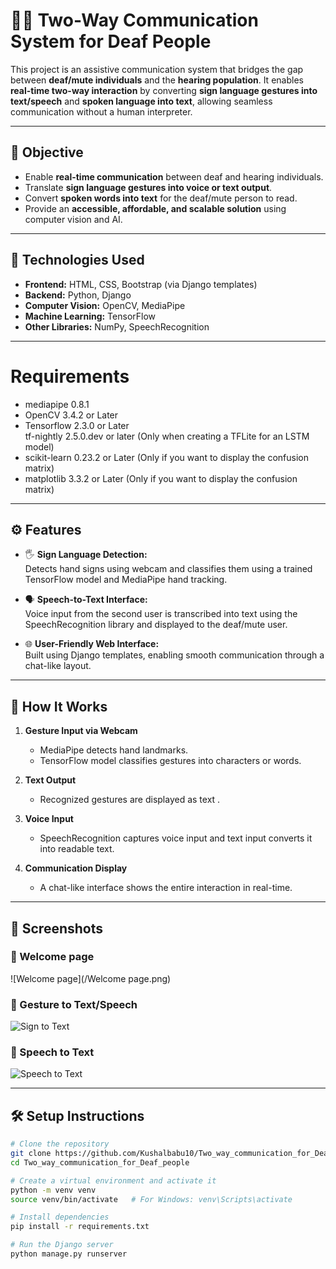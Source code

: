 # 🧏‍♂️ Two-Way Communication System for Deaf People

This project is an assistive communication system that bridges the gap between **deaf/mute individuals** and the **hearing population**. It enables **real-time two-way interaction** by converting **sign language gestures into text/speech** and **spoken language into text**, allowing seamless communication without a human interpreter.

---

## 🎯 Objective

- Enable **real-time communication** between deaf and hearing individuals.
- Translate **sign language gestures into voice or text output**.
- Convert **spoken words into text** for the deaf/mute person to read.
- Provide an **accessible, affordable, and scalable solution** using computer vision and AI.

---

## 🔧 Technologies Used

- **Frontend:** HTML, CSS, Bootstrap (via Django templates)
- **Backend:** Python, Django
- **Computer Vision:** OpenCV, MediaPipe
- **Machine Learning:** TensorFlow
- **Other Libraries:** NumPy, SpeechRecognition

---
# Requirements
* mediapipe 0.8.1
* OpenCV 3.4.2 or Later
* Tensorflow 2.3.0 or Later<br>tf-nightly 2.5.0.dev or later (Only when creating a TFLite for an LSTM model)
* scikit-learn 0.23.2 or Later (Only if you want to display the confusion matrix) 
* matplotlib 3.3.2 or Later (Only if you want to display the confusion matrix)
---

## ⚙️ Features

- 🖐️ **Sign Language Detection:**  
  Detects hand signs using webcam and classifies them using a trained TensorFlow model and MediaPipe hand tracking.

- 🗣️ **Speech-to-Text Interface:**  
  Voice input from the second user is transcribed into text using the SpeechRecognition library and displayed to the deaf/mute user.

- 🌐 **User-Friendly Web Interface:**  
  Built using Django templates, enabling smooth communication through a chat-like layout.

---

## 🧠 How It Works

1. **Gesture Input via Webcam**
   - MediaPipe detects hand landmarks.
   - TensorFlow model classifies gestures into characters or words.

2. **Text Output**
   - Recognized gestures are displayed as text .

3. **Voice Input**
   - SpeechRecognition captures voice input and text input converts it into readable text.

4. **Communication Display**
   - A chat-like interface shows the entire interaction in real-time.

---

## 📸 Screenshots

### 🔹 Welcome page
![Welcome page](/Welcome page.png)

### 🔹 Gesture to Text/Speech
![Sign to Text](screenshots/sign_to_text.gif)

### 🔹 Speech to Text
![Speech to Text](screenshots/speech_to_text.png)

---

## 🛠️ Setup Instructions

```bash
# Clone the repository
git clone https://github.com/Kushalbabu10/Two_way_communication_for_Deaf_people.git
cd Two_way_communication_for_Deaf_people

# Create a virtual environment and activate it
python -m venv venv
source venv/bin/activate   # For Windows: venv\Scripts\activate

# Install dependencies
pip install -r requirements.txt

# Run the Django server
python manage.py runserver
